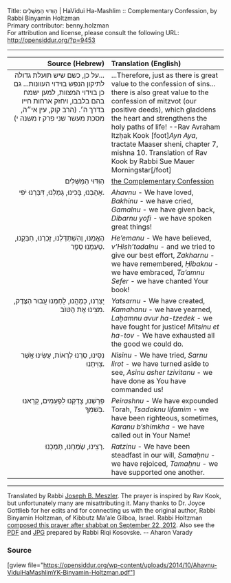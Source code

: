 <html>
<head></head>
<body>
Title: הַוִּדּוּי הַמַּשְׁלִים | HaVidui Ha-Mashlim :: Complementary Confession, by Rabbi Binyamin Holtzman<br />
Primary contributor: benny.holzman<br />
For attribution and license, please consult the following URL: <a href="http://opensiddur.org/?p=9453">http://opensiddur.org/?p=9453</a>
<p />
<hr />

<table style="margin-left: auto;margin-right: auto;" class="draggable">
<thead><tr><th id="x" style="text-align: right;">Source (Hebrew)</th><th style="text-align: left;">Translation (English)</th></tr></thead>
<tbody>
<tr>
<td style="vertical-align:top;" width="46%">
<div class="commentary" style="text-align: right;"><span lang="he">
‏...על כן, כשם שיש תועלת גדולה 
לתיקון הנפש בוידוי העוונות... 
גם כן בוידוי המצוות, 
למען ישמח בהם בלבבו, 
ויחזק ארחות חייו בדרך ה׳.‏ 
<span class="citation">(הרב קוק, עין אי״ה, מסכת מעשר שני פרק ז משנה י)‏</span>
</span></div></td>
 
<td width="53%"><div class="english">
...Therefore, just as there is great value 
to the confession of sins... 
there is also great value to the confession of mitzvot (our positive deeds), 
which gladdens the heart 
and strengthens the holy paths of life!
--Rav Avraham Itzḥak Kook [foot]<em>Ayn Aya</em>, tractate Maaser sheni, chapter 7, mishna 10. Translation of Rav Kook by Rabbi Sue Mauer Morningstar[/foot]
</div></td>
</tr>


<tr>
<td style="vertical-align:top;" width="46%">
<div class="commentary" style="text-align: right;"><span lang="he">
הַוִּדּוּי הַמַּשְׁלִים
</span></div></td>
 
<td width="53%"><div class="english">
<u>the Complementary Confession</u>
</div></td></tr>


<tr><td style="vertical-align:top;" width="46%"><div class="liturgy" style="text-align: right;"><span lang="he">
אָהַבְנוּ, 
בָּכִינוּ, 
גָּמַלְנוּ, 
דִּבַּרְנוּ יֹפִי.
</span></div></td>
 
<td width="53%"><div class="english">
<em>Ahavnu</em> - We have loved, 
<em>Bakhinu</em> - we have cried, 
<em>Gamalnu</em> - we have given back, 
<em>Dibarnu yofi</em> - we have spoken great things!  
    </div></td></tr>


<tr><td style="vertical-align:top;" width="46%"><div class="liturgy" style="text-align: right;"><span lang="he">
הֶאֱמַנּוּ, 
וְהִשְׁתַּדַּלְנוּ, 
זָכַרְנוּ, 
חִבַּקְנוּ, 
טָעַמְנוּ סֵפֶר.
</span></div></td>
 
<td width="53%"><div class="english">
<em>He’emanu</em> - We have believed, 
<em>v’Hish’tadalnu</em> - and we tried to give our best effort, 
<em>Zakharnu</em> - we have remembered, 
<em>Ḥibaknu</em> - we have embraced, 
<em>Ta’amnu Sefer</em> - we have chanted Your book! 
    </div></td></tr>


<tr><td style="vertical-align:top;" width="46%"><div class="liturgy" style="text-align: right;"><span lang="he">
יָצַרְנוּ, 
כָּמַהֲנוּ, 
לָחַמְנוּ עֲבוּר הַצֶּדֶק, 
מִצִּינוּ אֶת הַטּוֺב.
</span></div></td>
 
<td width="53%"><div class="english">
<em>Yatsarnu</em> - We have created, 
<em>Kamahanu</em> - we have yearned, 
<em>Laḥamnu avur ha-tzedek</em> - we have fought for justice! 
<em>Mitsinu et ha-tov</em> - We have exhausted all the good we could do.
    </div></td></tr>


<tr><td style="vertical-align:top;" width="46%"><div class="liturgy" style="text-align: right;"><span lang="he">
נִסִּינוּ, 
סַרְנוּ לִרְאוֹת, 
עָשִׂינוּ אֲשֶׁר צִוִּיתָנוּ.
</span></div></td>
 
<td width="53%"><div class="english">
<em>Nisinu</em> - We have tried, 
<em>Sarnu lirot</em> - we have turned aside to see, 
<em>Asinu asher tzivitanu</em> - we have done as You have commanded us!  
    </div></td></tr>


<tr><td style="vertical-align:top;" width="46%"><div class="liturgy" style="text-align: right;"><span lang="he">
פֵּרַשְׁנוּ, 
צָדַקְנוּ לִפְעָמִים, 
קָרָאנוּ בְּשִׁמְךָ.
</span></div></td>
 
<td width="53%"><div class="english">
<em>Peirashnu</em> - We have expounded Torah, 
<em>Tsadaknu lifamim</em> - we have been righteous, sometimes, 
<em>Karanu b’shimkha</em> - we have called out in Your Name!  
    </div></td></tr>


<tr><td style="vertical-align:top;" width="46%"><div class="liturgy" style="text-align: right;"><span lang="he">
רָצִינוּ, 
שָׂמַחְנוּ, 
תָּמַכְנוּ.
</span></div></td>
 
<td width="53%"><div class="english">
<em>Ratzinu</em> - We have been steadfast in our will, 
<em>Samaḥnu</em> - we have rejoiced, 
<em>Tamaḥnu</em> - we have supported one another.
</td></tr>
</tbody></table>

<hr />

Translated by Rabbi <a href="http://www.rabbimeszler.com/">Joseph B. Meszler</a>. The prayer is inspired by Rav Kook, but unfortunately many are misattributing it. Many thanks to Dr. Joyce Gottlieb for her edits and for connecting us with the original author, Rabbi Binyamin Holtzman, of Kibbutz Ma'ale Gilboa, Israel. Rabbi Holtzman <a href="https://www.facebook.com/photo.php?fbid=414178048638558&set=a.169213426468356.40805.100001391004249&type=1&permPage=1">composed this prayer after shabbat on September 22, 2012</a>. Also see the <a href="https://opensiddur.org/wp-content/uploads/2014/10/Ahavnu-ViduiHaMashlimYK-Binyamin-Holtzman.pdf">PDF</a> and <a href="https://opensiddur.org/wp-content/uploads/2014/10/Ahavnu-ViduiHaMashlimYK-Binyamin-Holtzman.jpg">JPG</a> prepared by Rabbi Riqi Kosovske. -- Aharon Varady

<h3>Source</h3>

[gview file="https://opensiddur.org/wp-content/uploads/2014/10/Ahavnu-ViduiHaMashlimYK-Binyamin-Holtzman.pdf"]
</body>
</html>
